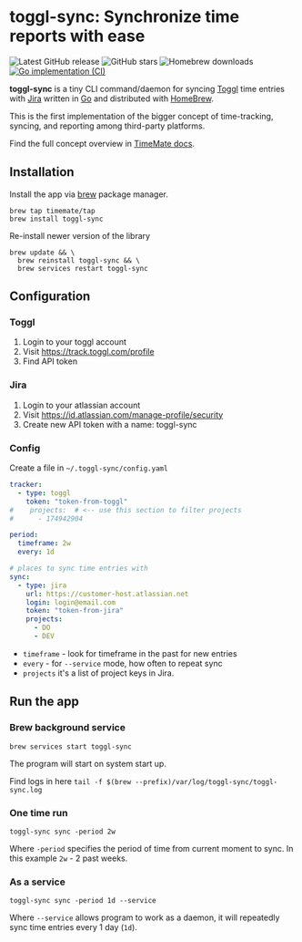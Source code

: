 # toggl-sync: Synchronize time reports with ease

![Latest GitHub release](https://img.shields.io/github/release/timemate/toggl-sync.svg)
![GitHub stars](https://img.shields.io/github/stars/timemate/toggl-sync.svg?label=github%20stars)
![Homebrew downloads](https://img.shields.io/homebrew/installs/dy/toggl-sync?label=macOS%20installs)
[![Go implementation (CI)](https://github.com/timemate/toggl-sync/workflows/Go%20implementation%20(CI)/badge.svg)](https://github.com/timemate/toggl-sync/actions?query=workflow%3A"Go+implementation+(CI)")

**toggl-sync** is a tiny CLI command/daemon for syncing [Toggl](https://toggl.com/) time entries with [Jira](https://www.atlassian.com/software/jira) written in [Go](https://go.dev/) and distributed with [HomeBrew](https://brew.sh/).

This is the first implementation of the bigger concept of time-tracking, syncing, and reporting among third-party platforms.

Find the full concept overview in [TimeMate docs](https://github.com/timemate).

## Installation

Install the app via [brew](https://brew.sh/) package manager.

```shell
brew tap timemate/tap
brew install toggl-sync
```

Re-install newer version of the library
```shell
brew update && \
  brew reinstall toggl-sync && \
  brew services restart toggl-sync
```

## Configuration

### Toggl
1. Login to your toggl account
2. Visit https://track.toggl.com/profile
3. Find API token

### Jira
1. Login to your atlassian account
2. Visit https://id.atlassian.com/manage-profile/security
3. Create new API token with a name: toggl-sync

### Config
Create a file in `~/.toggl-sync/config.yaml`
```yaml
tracker:
  - type: toggl
    token: "token-from-toggl"
#    projects:  # <-- use this section to filter projects
#      - 174942904

period:
  timeframe: 2w
  every: 1d

# places to sync time entries with
sync:
  - type: jira
    url: https://customer-host.atlassian.net
    login: login@email.com
    token: "token-from-jira"
    projects:
      - DO
      - DEV
```

- `timeframe` - look for timeframe in the past for new entries
- `every` - for `--service` mode, how often to repeat sync
- `projects` it's a list of project keys in Jira.

## Run the app

### Brew background service

```
brew services start toggl-sync
```
The program will start on system start up.

Find logs in here `tail -f $(brew --prefix)/var/log/toggl-sync/toggl-sync.log`

### One time run

```
toggl-sync sync -period 2w
```

Where `-period` specifies the period of time from current moment to sync. In this example `2w` - 2 past weeks.

### As a service

```
toggl-sync sync -period 1d --service
```

Where `--service` allows program to work as a daemon, it will repeatedly sync time entries every 1 day (`1d`).
